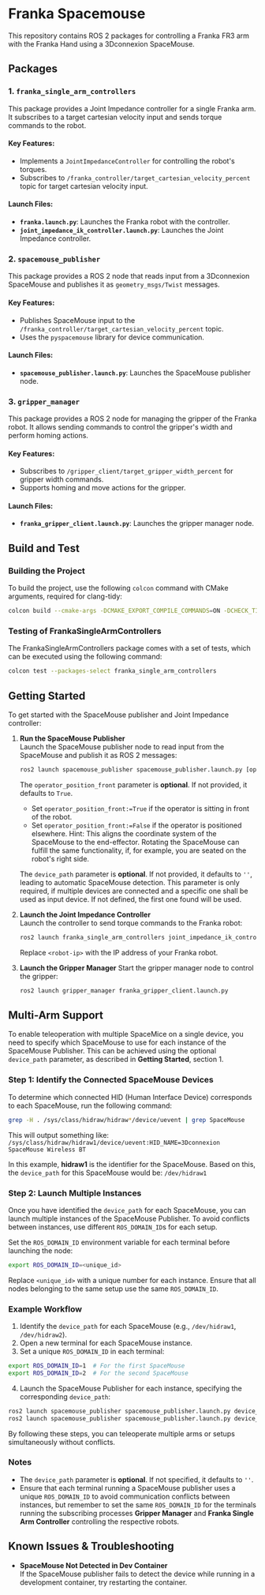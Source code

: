 # Franka Spacemouse

This repository contains ROS 2 packages for controlling a Franka FR3 arm with the Franka Hand using a 3Dconnexion SpaceMouse. 

## Packages

### 1. `franka_single_arm_controllers`
This package provides a Joint Impedance controller for a single Franka arm. It subscribes to a target cartesian velocity input and sends torque commands to the robot.

#### Key Features:
- Implements a `JointImpedanceController` for controlling the robot's torques.
- Subscribes to `/franka_controller/target_cartesian_velocity_percent` topic for target cartesian velocity input.

#### Launch Files:
- **`franka.launch.py`**: Launches the Franka robot with the controller.
- **`joint_impedance_ik_controller.launch.py`**: Launches the Joint Impedance controller.

### 2. `spacemouse_publisher`
This package provides a ROS 2 node that reads input from a 3Dconnexion SpaceMouse and publishes it as `geometry_msgs/Twist` messages.

#### Key Features:
- Publishes SpaceMouse input to the `/franka_controller/target_cartesian_velocity_percent` topic.
- Uses the `pyspacemouse` library for device communication.

#### Launch Files:
- **`spacemouse_publisher.launch.py`**: Launches the SpaceMouse publisher node.

### 3. `gripper_manager`
This package provides a ROS 2 node for managing the gripper of the Franka robot. It allows sending commands to control the gripper's width and perform homing actions.

#### Key Features:
- Subscribes to `/gripper_client/target_gripper_width_percent` for gripper width commands.
- Supports homing and move actions for the gripper.

#### Launch Files:
- **`franka_gripper_client.launch.py`**: Launches the gripper manager node.

## Build and Test

### Building the Project

To build the project, use the following `colcon` command with CMake arguments, required for clang-tidy:

```bash
colcon build --cmake-args -DCMAKE_EXPORT_COMPILE_COMMANDS=ON -DCHECK_TIDY=ON
```

### Testing of FrankaSingleArmControllers

The FrankaSingleArmControllers package comes with a set of tests, which can be executed using the following command:

```bash
colcon test --packages-select franka_single_arm_controllers
```

## Getting Started

To get started with the SpaceMouse publisher and Joint Impedance controller:

1. **Run the SpaceMouse Publisher**  
   Launch the SpaceMouse publisher node to read input from the SpaceMouse and publish it as ROS 2 messages:  
   ```bash
   ros2 launch spacemouse_publisher spacemouse_publisher.launch.py [operator_position_front:=<true_or_false>] [device_path:=<device-path>]
   ```

   The `operator_position_front` parameter is **optional**. If not provided, it defaults to `True`.  
   - Set `operator_position_front:=True` if the operator is sitting in front of the robot.  
   - Set `operator_position_front:=False` if the operator is positioned elsewhere.
   Hint: This aligns the coordinate system of the SpaceMouse to the end-effector. Rotating the SpaceMouse can fulfill the same functionality, if, for example, you are seated on the robot's right side. 

   The `device_path` parameter is **optional**. If not provided, it defaults to `''`, leading to automatic SpaceMouse detection. This parameter is only required, if multiple devices are connected and a specific one shall be used as input device. If not defined, the first one found will be used.


2. **Launch the Joint Impedance Controller**  
   Launch the controller to send torque commands to the Franka robot:  
   ```bash
   ros2 launch franka_single_arm_controllers joint_impedance_ik_controller.launch.py robot_ip:=<robot-ip>
   ```

   Replace `<robot-ip>` with the IP address of your Franka robot.

3. **Launch the Gripper Manager**
   Start the gripper manager node to control the gripper:
   ```bash
   ros2 launch gripper_manager franka_gripper_client.launch.py 
   ```

## Multi-Arm Support

To enable teleoperation with multiple SpaceMice on a single device, you need to specify which SpaceMouse to use for each instance of the SpaceMouse Publisher. This can be achieved using the optional `device_path` parameter, as described in **Getting Started**, section 1.

### Step 1: Identify the Connected SpaceMouse Devices
To determine which connected HID (Human Interface Device) corresponds to each SpaceMouse, run the following command:
```bash
grep -H . /sys/class/hidraw/hidraw*/device/uevent | grep SpaceMouse
```

This will output something like: ` /sys/class/hidraw/hidraw1/device/uevent:HID_NAME=3Dconnexion SpaceMouse Wireless BT` 

In this example, **hidraw1** is the identifier for the SpaceMouse. Based on this, the `device_path` for this SpaceMouse would be: `/dev/hidraw1`

### Step 2: Launch Multiple Instances
Once you have identified the `device_path` for each SpaceMouse, you can launch multiple instances of the SpaceMouse Publisher. To avoid conflicts between instances, use different `ROS_DOMAIN_ID`s for each setup.

Set the `ROS_DOMAIN_ID` environment variable for each terminal before launching the node: 
```bash 
export ROS_DOMAIN_ID=<unique_id>
```

Replace `<unique_id>` with a unique number for each instance. Ensure that all nodes belonging to the same setup use the same `ROS_DOMAIN_ID`.

### Example Workflow
1. Identify the `device_path` for each SpaceMouse (e.g., `/dev/hidraw1`, `/dev/hidraw2`).
2. Open a new terminal for each SpaceMouse instance.
3. Set a unique `ROS_DOMAIN_ID` in each terminal:
```bash
export ROS_DOMAIN_ID=1  # For the first SpaceMouse
export ROS_DOMAIN_ID=2  # For the second SpaceMouse
```
4. Launch the SpaceMouse Publisher for each instance, specifying the corresponding `device_path`:
```bash
ros2 launch spacemouse_publisher spacemouse_publisher.launch.py device_path:=/dev/hidraw1
ros2 launch spacemouse_publisher spacemouse_publisher.launch.py device_path:=/dev/hidraw2
```

By following these steps, you can teleoperate multiple arms or setups simultaneously without conflicts.

### Notes
- The `device_path` parameter is **optional**. If not specified, it defaults to `''`.
- Ensure that each terminal running a SpaceMouse publisher uses a unique `ROS_DOMAIN_ID` to avoid communication conflicts between instances, but remember to set the same `ROS_DOMAIN_ID` for the terminals running the subscribing processes **Gripper Manager** and **Franka Single Arm Controller** controlling the respective robots. 

## Known Issues & Troubleshooting

- **SpaceMouse Not Detected in Dev Container**  
  If the SpaceMouse publisher fails to detect the device while running in a development container, try restarting the container. 

